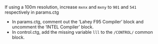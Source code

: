 If using a 100m resolution, increase `mxnx` and `mxny` to `901` and `541` respectively
in params.ctg

* In params.ctg, comment out the ‘Lahey F95 Compiler’ block and
uncomment the ‘INTEL Compiler’ block.
* In control.ctg, add the missing variable `lll` to the `/CONTROL/` common
block.
